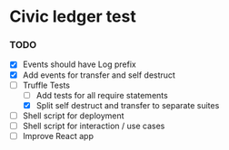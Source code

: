 # Civic ledger test

### TODO
* [x] Events should have Log prefix
* [x] Add events for transfer and self destruct
* [ ] Truffle Tests
  * [ ] Add tests for all require statements
  * [x] Split self destruct and transfer to separate suites
* [ ] Shell script for deployment
* [ ] Shell script for interaction / use cases
* [ ] Improve React app
